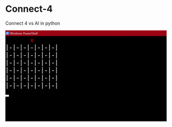 # Connect-4
Connect 4 vs AI in python

![Alt Text](https://github.com/Ewashere0/Connect-4/blob/main/test%20game%20(yellow%20ai).gif?raw=true)
